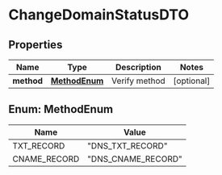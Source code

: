 # ChangeDomainStatusDTO

## Properties
Name | Type | Description | Notes
------------ | ------------- | ------------- | -------------
**method** | [**MethodEnum**](#MethodEnum) | Verify method |  [optional]

<a name="MethodEnum"></a>
## Enum: MethodEnum
Name | Value
---- | -----
TXT_RECORD | &quot;DNS_TXT_RECORD&quot;
CNAME_RECORD | &quot;DNS_CNAME_RECORD&quot;

